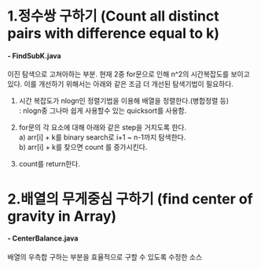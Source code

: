  
# 1.정수쌍 구하기 (Count all distinct pairs with difference equal to k)
#### - FindSubK.java
 이진 탐색으로 고쳐아하는 부분.
 현재 2중 for문으로 인해 n^2의 시간복잡도를 보이고 있다.
 이를 개선하기 위해서는 아래와 같은 조금 더 개선된 탐색기법이 필요하다.

 1) 시간 복잡도가 nlogn인 정렬기법을 이용해 배열을 정렬한다.(병합정렬 등)<br/>
  : nlogn중 그나마 쉽게 사용할수 있는 quicksort를 사용함.

 2) for문의 각 요소에 대해 아래와 같은 step을 거치도록 한다.<br/>
  a) arr[i] + k를 binary search로 i+1 ~ n-1까지 탐색한다.<br/>
  b) arr[i] + k를 찾으면 count 를 증가시킨다.<br/>

 3) count를 return한다.

# 2.배열의 무게중심 구하기 (find center of gravity in Array)
#### - CenterBalance.java
  배열의 우측합 구하는 부분을 효율적으로 구할 수 있도록 수정한 소스
  
  
